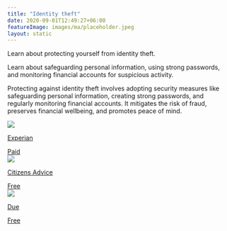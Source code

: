 ```yaml
---
title: "Identity theft"
date: 2020-09-01T12:49:27+06:00
featureImage: images/ma/placeholder.jpeg
layout: static
---
```


Learn about protecting yourself from identity theft.

Learn about safeguarding personal information, using strong passwords, and monitoring financial accounts for suspicious activity.

Protecting against identity theft involves adopting security measures like safeguarding personal information, creating strong passwords, and regularly monitoring financial accounts. It mitigates the risk of fraud, preserves financial wellbeing, and promotes peace of mind.

<a class="ma-link" href="https://www.experian.co.uk/consumer/identity/what-to-do-if-victim.html"><div class="ma-card ma-card-Wealth"><div class="ma-icon"><img src ="/images/Icon-pound - wealth - opacity.svg"/></div><div class="ma-name"><p>Experian</p></div><div class="ma-paid-text"><span>Paid</span></div></div></a><a class="ma-link" href="https://www.citizensadvice.org.uk/debt-and-money/banking/banking-security-and-fraud/"><div class="ma-card ma-card-Wealth"><div class="ma-icon"><img src ="/images/Icon-check - wealth - opacity.svg"/></div><div class="ma-name"><p>Citizens Advice</p></div><div class="ma-paid-text"><span>Free</span></div></div></a><a class="ma-link" href="https://due.com/protect-your-financial-investments/"><div class="ma-card ma-card-Wealth"><div class="ma-icon"><img src ="/images/Icon-check - wealth - opacity.svg"/></div><div class="ma-name"><p>Due</p></div><div class="ma-paid-text"><span>Free</span></div></div></a>  

<br/><br/>






